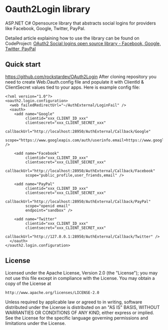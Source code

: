 # Oauth2Login library
	
ASP.NET C# Opensource library that abstracts social logins for providers like Facebook, Google, Twitter, PayPal.

Detailed article explaining how to use the library can be found on CodeProject:
[OAuth2 Social logins open source library - Facebook, Google, Twitter, PayPal](http://www.codeproject.com/Articles/1006013/OAuth-Social-logins-open-source-library-Facebook-G)

## Quick start
https://github.com/rockstardev/OAuth2Login
After cloning repository you need to create Web.Oauth.config file and populate it with ClientId & ClientSecret values tied to your apps. Here is example config file:

    <?xml version="1.0"?>
    <oauth2.login.configuration>
      <web failedRedirectUrl="~/AuthExternal/LoginFail" />
      <oauth>
        <add name="Google"
             clientid="xxx_CLIENT_ID_xxx"
             clientsecret="xxx_CLIENT_SECRET_xxx"
             callbackUrl="http://localhost:28950/AuthExternal/Callback/Google"
             scope="https://www.googleapis.com/auth/userinfo.email+https://www.googleapis.com/auth/userinfo.profile" />
    
        <add name="Facebook"
             clientid="xxx_CLIENT_ID_xxx"
             clientsecret="xxx_CLIENT_SECRET_xxx"
             callbackUrl="http://localhost:28950/AuthExternal/Callback/Facebook"
             scope="public_profile,user_friends,email" />
        
        <add name="PayPal"
             clientid="xxx_CLIENT_ID_xxx"
             clientsecret="xxx_CLIENT_SECRET_xxx"
             callbackUrl="http://localhost:28950/AuthExternal/Callback/PayPal"
             scope="openid email"
             endpoint="sandbox" />
    
        <add name="Twitter"
             clientid="xxx_CLIENT_ID_xxx"
             clientsecret="xxx_CLIENT_SECRET_xxx"
             callbackUrl="http://127.0.0.1:28950/AuthExternal/Callback/Twitter" />
      </oauth>
    </oauth2.login.configuration>


## License

Licensed under the Apache License, Version 2.0 (the "License");
you may not use this file except in compliance with the License.
You may obtain a copy of the License at

    http://www.apache.org/licenses/LICENSE-2.0

Unless required by applicable law or agreed to in writing, software
distributed under the License is distributed on an "AS IS" BASIS,
WITHOUT WARRANTIES OR CONDITIONS OF ANY KIND, either express or implied.
See the License for the specific language governing permissions and
limitations under the License.